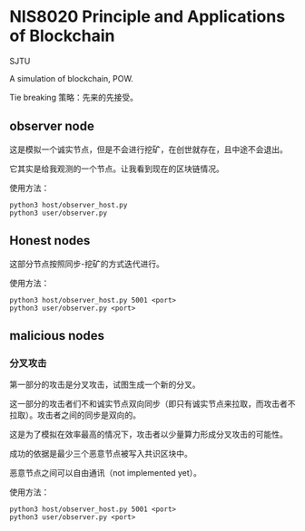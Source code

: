 # NIS8020 Principle and Applications of Blockchain

SJTU

A simulation of blockchain, POW.

Tie breaking 策略：先来的先接受。

## observer node

这是模拟一个诚实节点，但是不会进行挖矿，在创世就存在，且中途不会退出。

它其实是给我观测的一个节点。让我看到现在的区块链情况。

使用方法：

    python3 host/observer_host.py
    python3 user/observer.py

## Honest nodes

这部分节点按照同步-挖矿的方式迭代进行。

使用方法：

    python3 host/observer_host.py 5001 <port>
    python3 user/observer.py <port>


## malicious nodes

### 分叉攻击

第一部分的攻击是分叉攻击，试图生成一个新的分叉。

这一部分的攻击者们不和诚实节点双向同步（即只有诚实节点来拉取，而攻击者不拉取）。攻击者之间的同步是双向的。

这是为了模拟在效率最高的情况下，攻击者以少量算力形成分叉攻击的可能性。

成功的依据是最少三个恶意节点被写入共识区块中。

恶意节点之间可以自由通讯（not implemented yet）。

使用方法：

    python3 host/observer_host.py 5001 <port>
    python3 user/observer.py <port>

